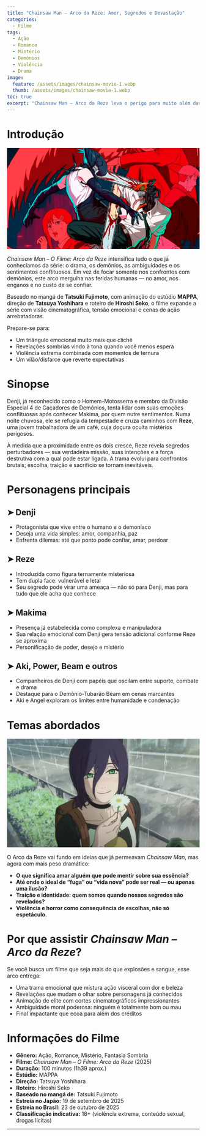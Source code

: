 ```yaml
---
title: "Chainsaw Man – Arco da Reze: Amor, Segredos e Devastação"
categories:
  - Filme
tags:
  - Ação
  - Romance
  - Mistério
  - Demônios
  - Violência
  - Drama
image:
  feature: /assets/images/chainsaw-movie-1.webp
  thumb: /assets/images/chainsaw-movie-1.webp
toc: true
excerpt: "Chainsaw Man – Arco da Reze leva o perigo para muito além das motosserras: é uma trama de amor, traição e tormento que marca um novo patamar cinematográfico."
---
```


# Introdução

![Denji e Reze no momento em que o cotidiano encontra o perigo.](/assets/images/chainsaw-movie-1.webp)

*Chainsaw Man – O Filme: Arco da Reze* intensifica tudo o que já conhecíamos da série: o drama, os demônios, as ambiguidades e os sentimentos conflituosos. Em vez de focar somente nos confrontos com demônios, este arco mergulha nas feridas humanas — no amor, nos enganos e no custo de se confiar.

Baseado no mangá de **Tatsuki Fujimoto**, com animação do estúdio **MAPPA**, direção de **Tatsuya Yoshihara** e roteiro de **Hiroshi Seko**, o filme expande a série com visão cinematográfica, tensão emocional e cenas de ação arrebatadoras.

Prepare-se para:

- Um triângulo emocional muito mais que clichê  
- Revelações sombrias vindo à tona quando você menos espera  
- Violência extrema combinada com momentos de ternura  
- Um vilão/disfarce que reverte expectativas

# Sinopse

Denji, já reconhecido como o Homem-Motosserra e membro da Divisão Especial 4 de Caçadores de Demônios, tenta lidar com suas emoções conflituosas após conhecer Makima, por quem nutre sentimentos. Numa noite chuvosa, ele se refugia da tempestade e cruza caminhos com **Reze**, uma jovem trabalhadora de um café, cuja doçura oculta mistérios perigosos.

À medida que a proximidade entre os dois cresce, Reze revela segredos perturbadores — sua verdadeira missão, suas intenções e a força destrutiva com a qual pode estar ligada. A trama evolui para confrontos brutais; escolha, traição e sacrifício se tornam inevitáveis.

# Personagens principais

## ➤ **Denji**  
- Protagonista que vive entre o humano e o demoníaco  
- Deseja uma vida simples: amor, companhia, paz  
- Enfrenta dilemas: até que ponto pode confiar, amar, perdoar

## ➤ **Reze**  
- Introduzida como figura ternamente misteriosa  
- Tem dupla face: vulnerável e letal  
- Seu segredo pode virar uma ameaça — não só para Denji, mas para tudo que ele acha que conhece

## ➤ **Makima**  
- Presença já estabelecida como complexa e manipuladora  
- Sua relação emocional com Denji gera tensão adicional conforme Reze se aproxima  
- Personificação de poder, desejo e mistério

## ➤ **Aki, Power, Beam e outros**  
- Companheiros de Denji com papéis que oscilam entre suporte, combate e drama  
- Destaque para o Demônio-Tubarão Beam em cenas marcantes  
- Aki e Angel exploram os limites entre humanidade e condenação

# Temas abordados

![Momentos de calma enganosa, paixão que antecede a revelação.](/assets/images/chainsaw-movie-2.webp)

O Arco da Reze vai fundo em ideias que já permeavam *Chainsaw Man*, mas agora com mais peso dramático:

- **O que significa amar alguém que pode mentir sobre sua essência?**  
- **Até onde o ideal de “fuga” ou “vida nova” pode ser real — ou apenas uma ilusão?**  
- **Traição e identidade: quem somos quando nossos segredos são revelados?**  
- **Violência e horror como consequência de escolhas, não só espetáculo.**

# Por que assistir *Chainsaw Man – Arco da Reze*?

Se você busca um filme que seja mais do que explosões e sangue, esse arco entrega:

- Uma trama emocional que mistura ação visceral com dor e beleza  
- Revelações que mudam o olhar sobre personagens já conhecidos  
- Animação de elite com cortes cinematográficos impressionantes  
- Ambiguidade moral poderosa: ninguém é totalmente bom ou mau  
- Final impactante que ecoa para além dos créditos

# Informações do Filme

- **Gênero:** Ação, Romance, Mistério, Fantasia Sombria  
- **Filme:** *Chainsaw Man – O Filme: Arco da Reze* (2025)  
- **Duração:** 100 minutos (1h39 aprox.)  
- **Estúdio:** MAPPA  
- **Direção:** Tatsuya Yoshihara  
- **Roteiro:** Hiroshi Seko  
- **Baseado no mangá de:** Tatsuki Fujimoto  
- **Estreia no Japão:** 19 de setembro de 2025  
- **Estreia no Brasil:** 23 de outubro de 2025  
- **Classificação indicativa:** 18+ (violência extrema, conteúdo sexual, drogas lícitas)

---
